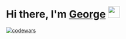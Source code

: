 # Hi there, I'm [George](https://t.me/Melpomenne) <img src="https://github.com/blackcater/blackcater/raw/main/images/Hi.gif" height="32"/></h1>

[![codewars](https://www.codewars.com/users/Soulfon/badges/large)](https://www.codewars.com/users/Soulfon)
